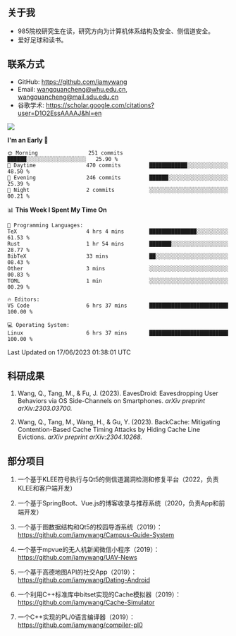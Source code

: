 ## 关于我

- 985院校研究生在读，研究方向为计算机体系结构及安全、侧信道安全。
- 爱好足球和读书。

## 联系方式

- GitHub: https://github.com/iamywang
- Email: wangquancheng@whu.edu.cn, wangquancheng@mail.sdu.edu.cn
- 谷歌学术: https://scholar.google.com/citations?user=D1O2EssAAAAJ&hl=en

![](https://github-readme-stats.vercel.app/api?username=iamywang&theme=buefy&count_private=true&show_icons=true&hide_border=true&hide_title=true)

<!--START_SECTION:waka-->
**I'm an Early 🐤** 

```text
🌞 Morning                251 commits         ██████░░░░░░░░░░░░░░░░░░░   25.90 % 
🌆 Daytime                470 commits         ████████████░░░░░░░░░░░░░   48.50 % 
🌃 Evening                246 commits         ██████░░░░░░░░░░░░░░░░░░░   25.39 % 
🌙 Night                  2 commits           ░░░░░░░░░░░░░░░░░░░░░░░░░   00.21 % 
```


📊 **This Week I Spent My Time On** 

```text
💬 Programming Languages: 
TeX                      4 hrs 4 mins        ███████████████░░░░░░░░░░   61.53 % 
Rust                     1 hr 54 mins        ███████░░░░░░░░░░░░░░░░░░   28.77 % 
BibTeX                   33 mins             ██░░░░░░░░░░░░░░░░░░░░░░░   08.43 % 
Other                    3 mins              ░░░░░░░░░░░░░░░░░░░░░░░░░   00.83 % 
TOML                     1 min               ░░░░░░░░░░░░░░░░░░░░░░░░░   00.29 % 

🔥 Editors: 
VS Code                  6 hrs 37 mins       █████████████████████████   100.00 % 

💻 Operating System: 
Linux                    6 hrs 37 mins       █████████████████████████   100.00 % 
```


 Last Updated on 17/06/2023 01:38:01 UTC
<!--END_SECTION:waka-->

## 科研成果

1. Wang, Q., Tang, M., & Fu, J. (2023). EavesDroid: Eavesdropping User Behaviors via OS Side-Channels on Smartphones. *arXiv preprint arXiv:2303.03700.*

2. Wang, Q., Tang, M., Wang, H., & Gu, Y. (2023). BackCache: Mitigating Contention-Based Cache Timing Attacks by Hiding Cache Line Evictions. *arXiv preprint arXiv:2304.10268.*

## 部分项目

1. 一个基于KLEE符号执行与Qt5的侧信道漏洞检测和修复平台（2022，负责KLEE和客户端开发）

2. 一个基于SpringBoot、Vue.js的博客收录与推荐系统（2020，负责App和前端开发）

3. 一个基于图数据结构和Qt5的校园导游系统（2019）：https://github.com/iamywang/Campus-Guide-System

4. 一个基于mpvue的无人机新闻微信小程序（2019）：https://github.com/iamywang/UAV-News

5. 一个基于高德地图API的社交App（2019）：https://github.com/iamywang/Dating-Android

6. 一个利用C++标准库中bitset实现的Cache模拟器（2019）：https://github.com/iamywang/Cache-Simulator

7. 一个C++实现的PL/0语言编译器（2019）：https://github.com/iamywang/compiler-pl0
